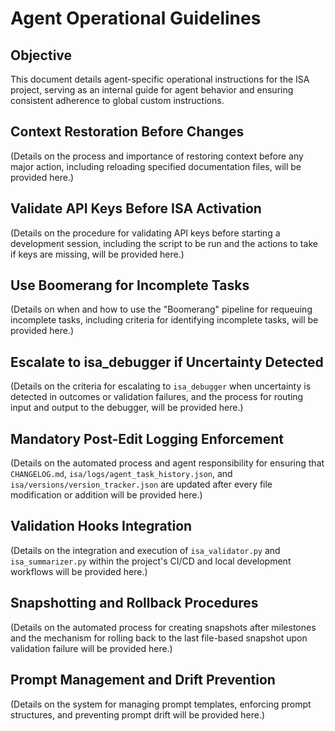 # Agent Operational Guidelines

## Objective

This document details agent-specific operational instructions for the ISA project, serving as an internal guide for agent behavior and ensuring consistent adherence to global custom instructions.

## Context Restoration Before Changes

(Details on the process and importance of restoring context before any major action, including reloading specified documentation files, will be provided here.)

## Validate API Keys Before ISA Activation

(Details on the procedure for validating API keys before starting a development session, including the script to be run and the actions to take if keys are missing, will be provided here.)

## Use Boomerang for Incomplete Tasks

(Details on when and how to use the "Boomerang" pipeline for requeuing incomplete tasks, including criteria for identifying incomplete tasks, will be provided here.)

## Escalate to isa_debugger if Uncertainty Detected

(Details on the criteria for escalating to `isa_debugger` when uncertainty is detected in outcomes or validation failures, and the process for routing input and output to the debugger, will be provided here.)

## Mandatory Post-Edit Logging Enforcement

(Details on the automated process and agent responsibility for ensuring that `CHANGELOG.md`, `isa/logs/agent_task_history.json`, and `isa/versions/version_tracker.json` are updated after every file modification or addition will be provided here.)

## Validation Hooks Integration

(Details on the integration and execution of `isa_validator.py` and `isa_summarizer.py` within the project's CI/CD and local development workflows will be provided here.)

## Snapshotting and Rollback Procedures

(Details on the automated process for creating snapshots after milestones and the mechanism for rolling back to the last file-based snapshot upon validation failure will be provided here.)

## Prompt Management and Drift Prevention

(Details on the system for managing prompt templates, enforcing prompt structures, and preventing prompt drift will be provided here.)